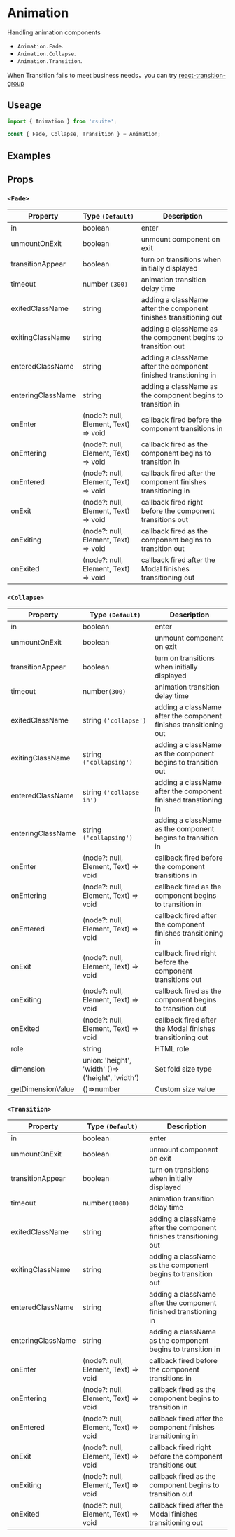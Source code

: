# Animation

Handling animation components

* `Animation.Fade`.
* `Animation.Collapse`.
* `Animation.Transition`.

When Transition fails to meet business needs，you can try [react-transition-group](https://github.com/reactjs/react-transition-group)

## Useage

```js
import { Animation } from 'rsuite';

const { Fade, Collapse, Transition } = Animation;
```

## Examples

<!--{demo}-->

## Props

### `<Fade>`

| Property          | Type `(Default)`                     | Description                                                       |
| ----------------- | ------------------------------------ | ----------------------------------------------------------------- |
| in                | boolean                              | enter                                                             |
| unmountOnExit     | boolean                              | unmount component on exit                                         |
| transitionAppear  | boolean                              | turn on transitions when initially displayed                      |
| timeout           | number `(300)`                       | animation transition delay time                                   |
| exitedClassName   | string                               | adding a className after the component finishes transitioning out |
| exitingClassName  | string                               | adding a className as the component begins to transition out      |
| enteredClassName  | string                               | adding a className after the component finished transtioning in   |
| enteringClassName | string                               | adding a className as the component begins to transition in       |
| onEnter           | (node?: null, Element, Text) => void | callback fired before the component transitions in                |
| onEntering        | (node?: null, Element, Text) => void | callback fired as the component begins to transition in           |
| onEntered         | (node?: null, Element, Text) => void | callback fired after the component finishes transitioning in      |
| onExit            | (node?: null, Element, Text) => void | callback fired right before the component transitions out         |
| onExiting         | (node?: null, Element, Text) => void | callback fired as the component begins to transition out          |
| onExited          | (node?: null, Element, Text) => void | callback fired after the Modal finishes transitioning out         |

### `<Collapse>`

| Property          | Type `(Default)`                                 | Description                                                       |
| ----------------- | ------------------------------------------------ | ----------------------------------------------------------------- |
| in                | boolean                                          | enter                                                             |
| unmountOnExit     | boolean                                          | unmount component on exit                                         |
| transitionAppear  | boolean                                          | turn on transitions when initially displayed                      |
| timeout           | number`(300)`                                    | animation transition delay time                                   |
| exitedClassName   | string `('collapse')`                            | adding a className after the component finishes transitioning out |
| exitingClassName  | string `('collapsing')`                          | adding a className as the component begins to transition out      |
| enteredClassName  | string `('collapse in')`                         | adding a className after the component finished transtioning in   |
| enteringClassName | string `('collapsing')`                          | adding a className as the component begins to transition in       |
| onEnter           | (node?: null, Element, Text) => void             | callback fired before the component transitions in                |
| onEntering        | (node?: null, Element, Text) => void             | callback fired as the component begins to transition in           |
| onEntered         | (node?: null, Element, Text) => void             | callback fired after the component finishes transitioning in      |
| onExit            | (node?: null, Element, Text) => void             | callback fired right before the component transitions out         |
| onExiting         | (node?: null, Element, Text) => void             | callback fired as the component begins to transition out          |
| onExited          | (node?: null, Element, Text) => void             | callback fired after the Modal finishes transitioning out         |
| role              | string                                           | HTML role                                                         |
| dimension         | union: 'height', 'width' ()=>('height', 'width') | Set fold size type                                                |
| getDimensionValue | ()=>number                                       | Custom size value                                                 |

### `<Transition>`

| Property          | Type `(Default)`                     | Description                                                       |
| ----------------- | ------------------------------------ | ----------------------------------------------------------------- |
| in                | boolean                              | enter                                                             |
| unmountOnExit     | boolean                              | unmount component on exit                                         |
| transitionAppear  | boolean                              | turn on transitions when initially displayed                      |
| timeout           | number`(1000)`                       | animation transition delay time                                   |
| exitedClassName   | string                               | adding a className after the component finishes transitioning out |
| exitingClassName  | string                               | adding a className as the component begins to transition out      |
| enteredClassName  | string                               | adding a className after the component finished transtioning in   |
| enteringClassName | string                               | adding a className as the component begins to transition in       |
| onEnter           | (node?: null, Element, Text) => void | callback fired before the component transitions in                |
| onEntering        | (node?: null, Element, Text) => void | callback fired as the component begins to transition in           |
| onEntered         | (node?: null, Element, Text) => void | callback fired after the component finishes transitioning in      |
| onExit            | (node?: null, Element, Text) => void | callback fired right before the component transitions out         |
| onExiting         | (node?: null, Element, Text) => void | callback fired as the component begins to transition out          |
| onExited          | (node?: null, Element, Text) => void | callback fired after the Modal finishes transitioning out         |
